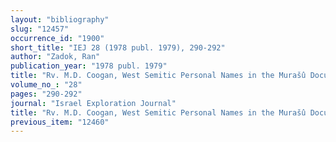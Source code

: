 ```yaml
---
layout: "bibliography"
slug: "12457"
occurrence_id: "1900"
short_title: "IEJ 28 (1978 publ. 1979), 290-292"
author: "Zadok, Ran"
publication_year: "1978 publ. 1979"
title: "Rv. M.D. Coogan, West Semitic Personal Names in the Murašû Documents (HSM 7)"
volume_no_: "28"
pages: "290-292"
journal: "Israel Exploration Journal"
title: "Rv. M.D. Coogan, West Semitic Personal Names in the Murašû Documents (HSM 7)"
previous_item: "12460"
---
```

